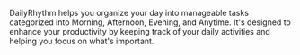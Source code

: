 DailyRhythm helps you organize your day into manageable tasks categorized into Morning, Afternoon, Evening, and Anytime. 
It's designed to enhance your productivity by keeping track of your daily activities and helping you focus on what's important.
